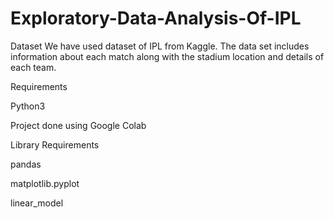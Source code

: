 # Exploratory-Data-Analysis-Of-IPL

Dataset
We have used dataset of IPL from Kaggle.
The data set includes information about each match along with the stadium location and details of each team. 

Requirements

Python3


Project done using Google Colab

Library Requirements

pandas


matplotlib.pyplot 


linear_model
